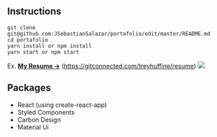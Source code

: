 ## Instructions
```
git clone git@github.com:JSebastianSalazar/portafolio/edit/master/README.md
cd portafolio
yarn install or npm install
yarn start or npm start
```
Ex. **[My Resume →](https://gitconnected.com/jsebastiansalazar/resume)** (https://gitconnected.com/treyhuffine/resume)
![](resume.png)

## Packages
- React (using create-react-app)
- Styled Components
- Carbon Design
- Material Ui
